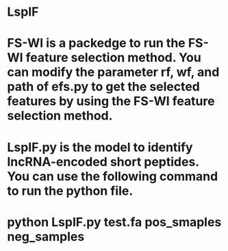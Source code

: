 # LspIF

# FS-WI is a packedge to run the FS-WI feature selection method. You can modify the parameter rf, wf, and path of efs.py to get the selected features by using the FS-WI feature selection method.

# LspIF.py is the model to identify lncRNA-encoded short peptides. You can use the following command to run the python file.

# python LspIF.py test.fa pos_smaples neg_samples
